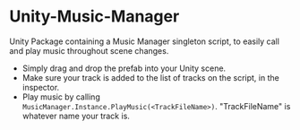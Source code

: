 # Unity-Music-Manager
Unity Package containing a Music Manager singleton script, to easily call and play music throughout scene changes.

- Simply drag and drop the prefab into your Unity scene.
- Make sure your track is added to the list of tracks on the script, in the inspector.
- Play music by calling ```MusicManager.Instance.PlayMusic(<TrackFileName>)```. "TrackFileName" is whatever name your track is. 
